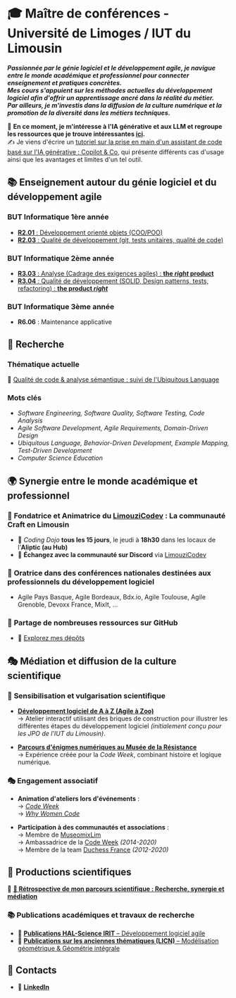 # 🎓 Maître de conférences - Université de Limoges / IUT du Limousin  

***Passionnée par le génie logiciel et le développement agile, je navigue entre le monde académique et professionnel pour connecter enseignement et pratiques concrètes.  
Mes cours s'appuient sur les méthodes actuelles du développement logiciel afin d'offrir un apprentissage ancré dans la réalité du métier.  
Par ailleurs, je m'investis dans la diffusion de la culture numérique et la promotion de la diversité dans les métiers techniques.***  

🌱 **En ce moment, je m'intéresse à l'IA générative et aux LLM et regroupe les ressources que je trouve intéressantes [ici](https://github.com/iblasquez/ia-generative).**  
✍️ Je viens d'écrire un [tutoriel sur la prise en main d'un assistant de code basé sur l'IA générative : Copilot & Co](https://github.com/iblasquez/tuto-copilot-genai), qui présente différents cas d'usage ainsi que les avantages et limites d'un tel outil.  

## 📚 Enseignement autour du génie logiciel et du développement agile  

### BUT Informatique 1ère année  

- [**R2.01** : Développement orienté objets (COO/POO)](https://github.com/iblasquez/enseignement-but1-developpement)  
- [**R2.03** : Qualité de développement (git, tests unitaires, qualité de code)](https://github.com/iblasquez/enseignement-but1-developpement)  

### BUT Informatique 2ème année  

- [**R3.03** : Analyse (Cadrage des exigences agiles) : **the *right* product**](https://github.com/iblasquez/enseignement-but2-developpement/blob/master/R303_Analyse_CadrageAgile.md)  
- [**R3.04** : Qualité de développement (SOLID, Design patterns, tests, refactoring) : **the product *right***](https://github.com/iblasquez/enseignement-but2-developpement/blob/master/R304_QualiteDeveloppement.md)  

### BUT Informatique 3ème année  

- **R6.06** : Maintenance applicative  

## 🔬 Recherche  

### Thématique actuelle  

📌 [Qualité de code & analyse sémantique : suivi de l'Ubiquitous Language](https://github.com/iblasquez/ubiquitous-langage-code-quality)  

### Mots clés

- *Software Engineering, Software Quality, Software Testing, Code Analysis*  
- *Agile Software Development, Agile Requirements, Domain-Driven Design*  
- *Ubiquitous Language, Behavior-Driven Development, Example Mapping, Test-Driven Development*  
- *Computer Science Education*  

## 🌍 **Synergie entre le monde académique et professionnel**  

### 🚀 **Fondatrice et Animatrice du [LimouziCodev](https://limouzico.dev/) : La communauté Craft en Limousin**  

- 📍 *Coding Dojo* **tous les 15 jours**, le jeudi à **18h30** dans les locaux de l’**Aliptic (au Hub)**  
- 💬 **Échangez avec la communauté sur Discord** via [LimouziCodev](https://limouzico.dev/)  

### 🎤 **Oratrice dans des conférences nationales destinées aux professionnels du développement logiciel**  

- Agile Pays Basque, Agile Bordeaux, Bdx.io, Agile Toulouse, Agile Grenoble, Devoxx France, MixIt, ...  

### 📂 **Partage de nombreuses ressources sur GitHub**  

- 🔗 [Explorez mes dépôts](https://github.com/iblasquez?tab=repositories)  

## 🎭 **Médiation et diffusion de la culture scientifique**  

### 🎨 **Sensibilisation et vulgarisation scientifique**  

- [**Développement logiciel de A à Z (Agile à Zoo)**](https://www.youtube.com/watch?v=ynZ4bui4O8M)  
  → Atelier interactif utilisant des briques de construction pour illustrer les différentes étapes du développement logiciel *(initialement conçu pour les JPO de l'IUT du Limousin)*.  

- [**Parcours d'énigmes numériques au Musée de la Résistance**](https://codeweek.eu/blog/code-week-in-limoges-a-sabotage-mission)  
  → Expérience créée pour la *Code Week*, combinant histoire et logique numérique.  

### 🎭 **Engagement associatif**  

- **Animation d'ateliers lors d'événements** :  
  → [*Code Week*](https://codeweek.eu)  
  → [*Why Women Code*](https://www.youtube.com/watch?v=ynZ4bui4O8M)  

- **Participation à des communautés et associations** :  
  → Membre de [MuseomixLim](https://www.museomixlim.fr)  
  → Ambassadrice de la [Code Week](https://codeweek.eu/community?country_iso=FR) *(2014-2020)*  
  → Membre de la team [Duchess France](https://www.duchess-france.fr/) *(2012-2020)*  

## 📄 **Productions scientifiques**  

🔎 **[📑 Rétrospective de mon parcours scientifique : Recherche, synergie et médiation](parcoursScientifiqueNumerique.md)**  

### 📚 **Publications académiques et travaux de recherche**  

- 📰 [**Publications HAL-Science IRIT** – Développement logiciel agile](https://hal.science/IRIT/search/index/q/*/authFullName_s/Isabelle%20Blasquez)  
- 📐 [**Publications sur les anciennes thématiques (LICN)** – Modélisation géométrique & Géométrie intégrale](https://iblasquez.github.io)  

<!-- - 🔗 [🌍 ORCID](https://orcid.org/0009-0001-1529-7885) -->  

## 📌 Contacts  

- 🔗 [**LinkedIn**](https://www.linkedin.com/in/isabelle-blasquez-9b377023)  
<!-- - 📄 [**CV court**](CV_Blasquez.pdf)  -->
